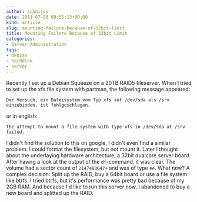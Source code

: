 ```yaml
---
author: schmijos
date: 2011-07-30 09:55:13+00:00
kind: article
slug: mounting-failure-because-of-32bit-limit
title: Mounting Failure Because of 32bit Limit
categories:
- Server Administration
tags:
- debian
- harddisk
- server
---
```


Recently I set up a Debian Squeeze on a 20TB RAID5 fileserver. When I tried to set up the xfs file system with partman, the following message appeared:

`Der Versuch, ein Dateisystem vom Typ xfs auf /dev/sda als /srv einzubinden, ist fehlgeschlagen.`

or in english:

`The attempt to mount a file system with type xfs in /dev/sda at /srv failed.`

I didn't find the solution to this on google, I didn't even find a similar problem. I could format the filesystem, but not mount it. 
Later I thought about the underlaying hardware architecture, a 32bit dualcore server board. After having a look at the output of the `df`-command, it was clear. The volume had a sector count of `2147483647+` and was of type `ee`. What now? A complex decision: Split up the RAID, buy a 64bit board or use a file system like btrfs. I tried btrfs, but it's performance was pretty bad because of my 2GB RAM. And because I'd like to run this server now, I abandoned to buy a new board and splitted up the RAID.
